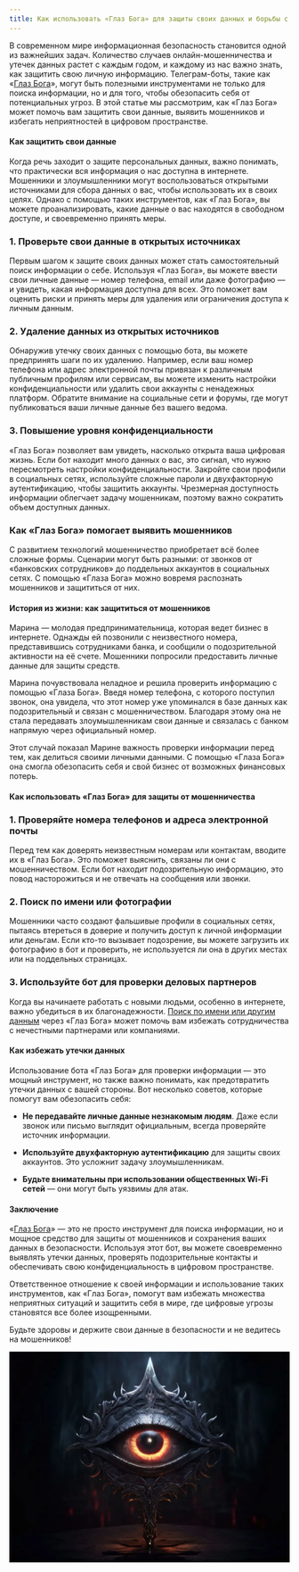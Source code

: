 ```yaml
---
title: Как использовать «Глаз Бога» для защиты своих данных и борьбы с мошенничеством
---
```


В современном мире информационная безопасность становится одной из важнейших задач. Количество случаев онлайн-мошенничества и утечек данных растет с каждым годом, и каждому из нас важно знать, как защитить свою личную информацию. Телеграм-боты, такие как «[Глаз Бога](/EyeofGod/)», могут быть полезными инструментами не только для поиска информации, но и для того, чтобы обезопасить себя от потенциальных угроз. В этой статье мы рассмотрим, как «Глаз Бога» может помочь вам защитить свои данные, выявить мошенников и избегать неприятностей в цифровом пространстве.

#### **Как защитить свои данные**

Когда речь заходит о защите персональных данных, важно понимать, что практически вся информация о нас доступна в интернете. Мошенники и злоумышленники могут воспользоваться открытыми источниками для сбора данных о вас, чтобы использовать их в своих целях. Однако с помощью таких инструментов, как «Глаз Бога», вы можете проанализировать, какие данные о вас находятся в свободном доступе, и своевременно принять меры.

### **1. Проверьте свои данные в открытых источниках**

Первым шагом к защите своих данных может стать самостоятельный поиск информации о себе. Используя «Глаз Бога», вы можете ввести свои личные данные — номер телефона, email или даже фотографию — и увидеть, какая информация доступна для всех. Это поможет вам оценить риски и принять меры для удаления или ограничения доступа к личным данным.

### **2. Удаление данных из открытых источников**

Обнаружив утечку своих данных с помощью бота, вы можете предпринять шаги по их удалению. Например, если ваш номер телефона или адрес электронной почты привязан к различным публичным профилям или сервисам, вы можете изменить настройки конфиденциальности или удалить свои аккаунты с ненадежных платформ. Обратите внимание на социальные сети и форумы, где могут публиковаться ваши личные данные без вашего ведома.

### **3. Повышение уровня конфиденциальности**

«Глаз Бога» позволяет вам увидеть, насколько открыта ваша цифровая жизнь. Если бот находит много данных о вас, это сигнал, что нужно пересмотреть настройки конфиденциальности. Закройте свои профили в социальных сетях, используйте сложные пароли и двухфакторную аутентификацию, чтобы защитить аккаунты. Чрезмерная доступность информации облегчает задачу мошенникам, поэтому важно сократить объем доступных данных.

### **Как «Глаз Бога» помогает выявить мошенников**

С развитием технологий мошенничество приобретает всё более сложные формы. Сценарии могут быть разными: от звонков от «банковских сотрудников» до поддельных аккаунтов в социальных сетях. С помощью «Глаза Бога» можно вовремя распознать мошенников и защититься от них.

#### **История из жизни: как защититься от мошенников**

Марина — молодая предпринимательница, которая ведет бизнес в интернете. Однажды ей позвонили с неизвестного номера, представившись сотрудниками банка, и сообщили о подозрительной активности на её счете. Мошенники попросили предоставить личные данные для защиты средств.

Марина почувствовала неладное и решила проверить информацию с помощью «Глаза Бога». Введя номер телефона, с которого поступил звонок, она увидела, что этот номер уже упоминался в базе данных как подозрительный и связан с мошенничеством. Благодаря этому она не стала передавать злоумышленникам свои данные и связалась с банком напрямую через официальный номер.

Этот случай показал Марине важность проверки информации перед тем, как делиться своими личными данными. С помощью «Глаза Бога» она смогла обезопасить себя и свой бизнес от возможных финансовых потерь.

#### **Как использовать «Глаз Бога» для защиты от мошенничества**

### **1. Проверяйте номера телефонов и адреса электронной почты**

Перед тем как доверять неизвестным номерам или контактам, вводите их в «Глаз Бога». Это поможет выяснить, связаны ли они с мошенничеством. Если бот находит подозрительную информацию, это повод насторожиться и не отвечать на сообщения или звонки.

### **2. Поиск по имени или фотографии**

Мошенники часто создают фальшивые профили в социальных сетях, пытаясь втереться в доверие и получить доступ к личной информации или деньгам. Если кто-то вызывает подозрение, вы можете загрузить их фотографию в бот и проверить, не используется ли она в других местах или на поддельных страницах.

### **3. Используйте бот для проверки деловых партнеров**

Когда вы начинаете работать с новыми людьми, особенно в интернете, важно убедиться в их благонадежности. [Поиск по имени или другим данным](/EyeofGod/) через «Глаз Бога» может помочь вам избежать сотрудничества с нечестными партнерами или компаниями.

#### **Как избежать утечки данных**

Использование бота «Глаз Бога» для проверки информации — это мощный инструмент, но также важно понимать, как предотвратить утечки данных с вашей стороны. Вот несколько советов, которые помогут вам обезопасить себя:

- **Не передавайте личные данные незнакомым людям**. Даже если звонок или письмо выглядит официальным, всегда проверяйте источник информации.
    
- **Используйте двухфакторную аутентификацию** для защиты своих аккаунтов. Это усложнит задачу злоумышленникам.
    
- **Будьте внимательны при использовании общественных Wi-Fi сетей** — они могут быть уязвимы для атак.
    

#### **Заключение**

«[Глаз Бога](/EyeofGod/)» — это не просто инструмент для поиска информации, но и мощное средство для защиты от мошенников и сохранения ваших данных в безопасности. Используя этот бот, вы можете своевременно выявлять утечки данных, проверять подозрительные контакты и обеспечивать свою конфиденциальность в цифровом пространстве.

Ответственное отношение к своей информации и использование таких инструментов, как «Глаз Бога», помогут вам избежать множества неприятных ситуаций и защитить себя в мире, где цифровые угрозы становятся все более изощренными.
 
Будьте здоровы и держите свои данные в безопасности и не ведитесь на мошенников!

![](/images/glaz.webp)
